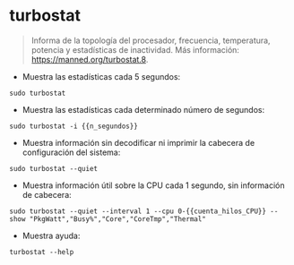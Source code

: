# turbostat

> Informa de la topología del procesador, frecuencia, temperatura, potencia y estadísticas de inactividad.
> Más información: <https://manned.org/turbostat.8>.

- Muestra las estadísticas cada 5 segundos:

`sudo turbostat`

- Muestra las estadísticas cada determinado número de segundos:

`sudo turbostat -i {{n_segundos}}`

- Muestra información sin decodificar ni imprimir la cabecera de configuración del sistema:

`sudo turbostat --quiet`

- Muestra información útil sobre la CPU cada 1 segundo, sin información de cabecera:

`sudo turbostat --quiet --interval 1 --cpu 0-{{cuenta_hilos_CPU}} --show "PkgWatt","Busy%","Core","CoreTmp","Thermal"`

- Muestra ayuda:

`turbostat --help`
